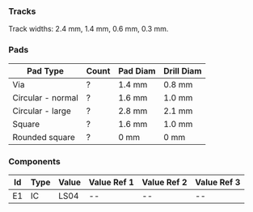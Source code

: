 
### Tracks

Track widths: 2.4 mm, 1.4 mm, 0.6 mm, 0.3 mm.

### Pads 

| Pad Type | Count | Pad Diam | Drill Diam |
|--|--|--|--|
| Via | ? | 1.4 mm | 0.8 mm |
| Circular - normal | ? | 1.6 mm | 1.0 mm |
| Circular - large | ? | 2.8 mm | 2.1 mm |
| Square | ? | 1.6 mm | 1.0 mm |
| Rounded square | ? | 0 mm | 0 mm |

### Components

| Id | Type | Value | Value Ref 1 | Value Ref 2 | Value Ref 3 |
|--|--|--|--|--|--|
| E1 | IC | LS04 |--|--|--|